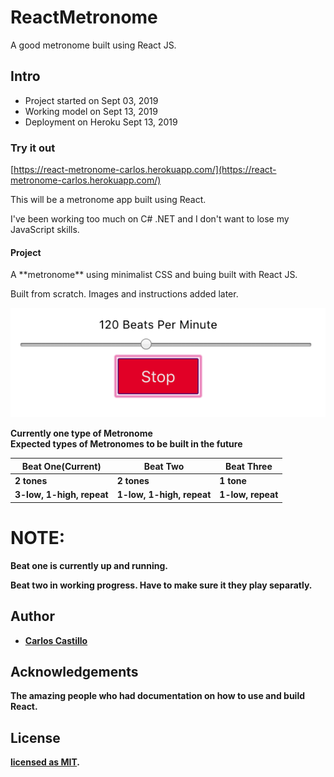 # ReactMetronome
A good metronome built using React JS.

## Intro

* Project started on Sept 03, 2019
* Working model on Sept 13, 2019
* Deployment on Heroku Sept 13, 2019

### Try it out
[https://react-metronome-carlos.herokuapp.com/](https://react-metronome-carlos.herokuapp.com/)

<p>This will be a metronome app built using React.</p>
<p>I've been working too much on C# .NET and I don't want to lose my JavaScript skills.</p>

#### Project

<p>A **metronome** using minimalist CSS and buing built with React JS.</p>
<p>Built from scratch.  Images and instructions added later.</p>

![](crc-metronome-app/src/ScreenShot.png?raw=true)

<b>Currently one type of Metronome<b><br />
<b>Expected types of Metronomes to be built in the future<b><br />
  
Beat One(Current) | Beat Two | Beat Three
------------ | ------------- | -------------
2 tones      | 2 tones       |      1 tone
3-low, 1-high, repeat | 1-low, 1-high, repeat | 1-low, repeat
  
# NOTE:
<p>Beat one is currently up and running.</p>
<p>Beat two in working progress.  Have to make sure it they play separatly.</p>

## Author
* [Carlos Castillo](https://github.com/castillocarlosr)

## Acknowledgements
<p> The amazing people who had documentation on how to use and build React.</p>

## License
[licensed as MIT](/LICENSE).

